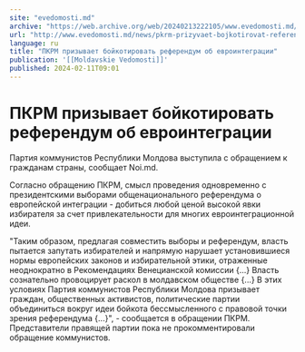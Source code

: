```yaml
---
site: "evedomosti.md"
archive: "https://web.archive.org/web/20240213222105/www.evedomosti.md/news/pkrm-prizyvaet-bojkotirovat-referendum-ob-evrointegracii"
url: "http://www.evedomosti.md/news/pkrm-prizyvaet-bojkotirovat-referendum-ob-evrointegracii"
language: ru
title: "ПКРМ призывает бойкотировать референдум об евроинтеграции"
publication: '[[Moldavskie Vedomosti]]'
published: 2024-02-11T09:01
---
```


# ПКРМ призывает бойкотировать референдум об евроинтеграции

Партия коммунистов Республики Молдова выступила с обращением к гражданам страны, сообщает Noi.md.

Согласно обращению ПКРМ, смысл проведения одновременно с президентскими выборами общенационального референдума о европейской интеграции - добиться любой ценой высокой явки избирателя за счет привлекательности для многих евроинтеграционной идеи.

"Таким образом, предлагая совместить выборы и референдум, власть пытается запутать избирателей и напрямую нарушает установившиеся нормы европейских законов и избирательной этики, отраженные неоднократно в Рекомендациях Венецианской комиссии {...} Власть сознательно провоцирует раскол в молдавском обществе {...} В этих условиях Партия коммунистов Республики Молдова призывает граждан, общественных активистов, политические партии объединиться вокруг идеи бойкота бессмысленного с правовой точки зрения референдума {...}", - сообщается в обращении ПКРМ. Представители правящей партии пока не прокомментировали обращение коммунистов.